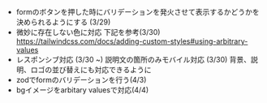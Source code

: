 - formのボタンを押した時にバリデーションを発火させて表示するかどうかを決められるようにする (3/29)
- 微妙に存在しない色に対応 下記を参考(3/30)
https://tailwindcss.com/docs/adding-custom-styles#using-arbitrary-values
- レスポンシブ対応 (3/30 ~)
説明文の箇所のみモバイル対応 (3/30)
背景、説明、ロゴの並び替えにも対応できるように
- zodでformのバリデーションを行う(4/3)
- bgイメージをarbitary valuesで対応(4/4)
